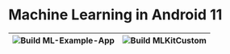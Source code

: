 # Machine Learning in Android 11

|![Build ML-Example-App](https://github.com/Rishit-dagli/Android-Stream-Day-2020/workflows/Build%20ML-Example-App/badge.svg)|![Build MLKitCustom](https://github.com/Rishit-dagli/Android-Stream-Day-2020/workflows/Build%20MLKitCustom/badge.svg)|
|---|---|
